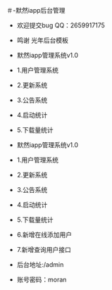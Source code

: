 ＃-默然iapp后台管理

- 欢迎提交bug QQ：2659917175
- 鸣谢 光年后台模板

 - 默然iapp管理系统v1.0
 - 1.用户管理系统
 - 2.更新系统
 - 3.公告系统
 - 4.启动统计
 - 5.下载量统计

 - 默然iapp管理系统v1.0
 - 1.用户管理系统
 - 2.更新系统
 - 3.公告系统
 - 4.启动统计
 - 5.下载量统计
 - 6.新增在线添加用户
 - 7.新增查询用户接口

 - 后台地址:/admin
 - 账号密码：moran
